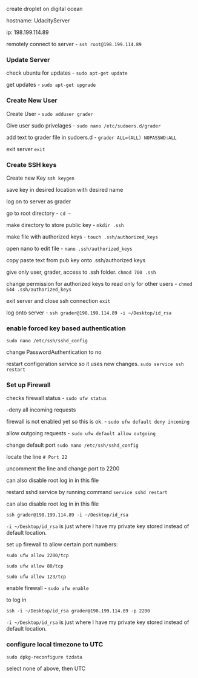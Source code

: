 create droplet on digital ocean

hostname: UdacityServer

ip: 198.199.114.89

 remotely connect to server - `ssh root@198.199.114.89`

### Update Server
 check ubuntu for updates - `sudo apt-get update`

 get updates - `sudo apt-get upgrade`

### Create New User

Create User -  `sudo adduser grader`

Give user sudo privelages - `sudo nano /etc/sudoers.d/grader`

 add text to grader file in sudoers.d -  `grader ALL=(ALL) NOPASSWD:ALL`

 exit server `exit`

### Create SSH keys



Create new Key `ssh keygen`  

save key in desired location with desired name


 log on to server as grader  

 go to root directory - `cd ~`

 make directory to store public key - `mkdir .ssh`

make file with authorized keys - `touch .ssh/authorized_keys`

open nano to edit file -  `nano .ssh/authorized_keys`

 copy paste text from pub key onto .ssh/authorized keys

give only user, grader, access to .ssh folder. `chmod 700 .ssh`

change permission for authorized keys to read only for other users - `chmod 644 .ssh/authorized_keys`

 exit server and close ssh connection `exit`

log onto server -  `ssh grader@198.199.114.89 -i ~/Desktop/id_rsa`

### enable  forced key based authentication

`sudo nano /etc/ssh/sshd_config`

 change PasswordAuthentication to no

 restart configeration service so it uses new changes. `sudo service ssh restart`


### Set up Firewall


checks firewall status - `sudo ufw status`

-deny all incoming requests

firewall is not enabled yet so this is ok. - `sudo ufw default deny incoming`

 allow outgoing requests - `sudo ufw default allow outgoing`

 change default port `sudo nano /etc/ssh/sshd_config`

locate the line `# Port 22`

uncomment the line and change port to 2200

can also disable root log in in this file

restard sshd service by running command `service sshd restart`

can also disable root log in in this file


`ssh grader@198.199.114.89 -i ~/Desktop/id_rsa`

`-i ~/Desktop/id_rsa` is just where I have my private key stored instead of default location.


set up firewall to allow certain port numbers:

`sudo ufw allow 2200/tcp`

 `sudo ufw allow 80/tcp`

 `sudo ufw allow 123/tcp`

enable firewall - `sudo ufw enable`


 to log in

 `ssh -i ~/Desktop/id_rsa grader@198.199.114.89 -p 2200`

`-i ~/Desktop/id_rsa` is just where I have my private key stored instead of default location.


### configure local timezone to UTC

 `sudo dpkg-reconfigure tzdata`
 
 select none of above, then UTC
